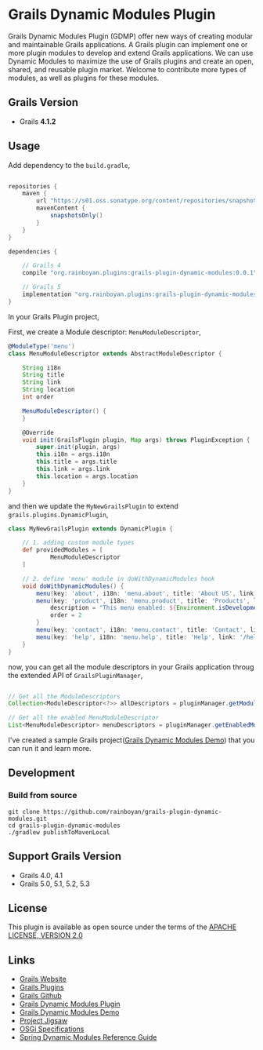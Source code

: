 # Grails Dynamic Modules Plugin

Grails Dynamic Modules Plugin (GDMP) offer new ways of creating modular and maintainable Grails applications.
A Grails plugin can implement one or more plugin modules to develop and extend Grails applications.
We can use Dynamic Modules to maximize the use of Grails plugins and create an open, shared, and reusable plugin market.
Welcome to contribute more types of modules, as well as plugins for these modules.

## Grails Version

- Grails **4.1.2**

## Usage

Add dependency to the `build.gradle`,

```gradle

repositories {
    maven {
        url "https://s01.oss.sonatype.org/content/repositories/snapshots/"
        mavenContent {
            snapshotsOnly()
        }
    }
}

dependencies {

    // Grails 4
    compile "org.rainboyan.plugins:grails-plugin-dynamic-modules:0.0.1"

    // Grails 5
    implementation "org.rainboyan.plugins:grails-plugin-dynamic-modules:0.0.1"
}

```

In your Grails Plugin project,

First, we create a Module descriptor: `MenuModuleDescriptor`,

```groovy
@ModuleType('menu')
class MenuModuleDescriptor extends AbstractModuleDescriptor {

    String i18n
    String title
    String link
    String location
    int order

    MenuModuleDescriptor() {
    }

    @Override
    void init(GrailsPlugin plugin, Map args) throws PluginException {
        super.init(plugin, args)
        this.i18n = args.i18n
        this.title = args.title
        this.link = args.link
        this.location = args.location
    }
}
```

and then we update the `MyNewGrailsPlugin` to extend `grails.plugins.DynamicPlugin`,

```groovy
class MyNewGrailsPlugin extends DynamicPlugin {

    // 1. adding custom module types
    def providedModules = [
            MenuModuleDescriptor
    ]

    // 2. define 'menu' module in doWithDynamicModules hook
    void doWithDynamicModules() {
        menu(key: 'about', i18n: 'menu.about', title: 'About US', link: '/about', location: 'topnav')
        menu(key: 'product', i18n: 'menu.product', title: 'Products', link: '/product', location: 'topnav', enabled: "${Environment.isDevelopmentMode()}") {
            description = "This menu enabled: ${Environment.isDevelopmentMode()}"
            order = 2
        }
        menu(key: 'contact', i18n: 'menu.contact', title: 'Contact', link: '/contact', location: 'topnav', enabled: false)
        menu(key: 'help', i18n: 'menu.help', title: 'Help', link: '/help', location: 'footer')
    }
}
```

now, you can get all the module descriptors in your Grails application throug the extended API of `GrailsPluginManager`,

```groovy

// Get all the ModuleDescriptors
Collection<ModuleDescriptor<?>> allDescriptors = pluginManager.getModuleDescriptors()

// Get all the enabled MenuModuleDescriptor
List<MenuModuleDescriptor> menuDescriptors = pluginManager.getEnabledModuleDescriptorsByClass(MenuModuleDescriptor)

```

I've created a sample Grails project([Grails Dynamic Modules Demo](https://github.com/rainboyan/grails-dynamic-modules-demo)) that you can run it and learn more.

## Development

### Build from source

```
git clone https://github.com/rainboyan/grails-plugin-dynamic-modules.git
cd grails-plugin-dynamic-modules
./gradlew publishToMavenLocal
```

## Support Grails Version

* Grails 4.0, 4.1
* Grails 5.0, 5.1, 5.2, 5.3


## License

This plugin is available as open source under the terms of the [APACHE LICENSE, VERSION 2.0](http://apache.org/Licenses/LICENSE-2.0)

## Links

- [Grails Website](https://grails.org)
- [Grails Plugins](https://docs.grails.org/4.0.0/guide/plugins.html)
- [Grails Github](https://github.com/grails)
- [Grails Dynamic Modules Plugin](https://github.com/rainboyan/grails-plugin-dynamic-modules)
- [Grails Dynamic Modules Demo](https://github.com/rainboyan/grails-dynamic-modules-demo)
- [Project Jigsaw](https://openjdk.org/projects/jigsaw/)
- [OSGi Specifications](https://docs.osgi.org/specification/)
- [Spring Dynamic Modules Reference Guide](https://docs.spring.io/spring-osgi/docs/current/reference/html/)

